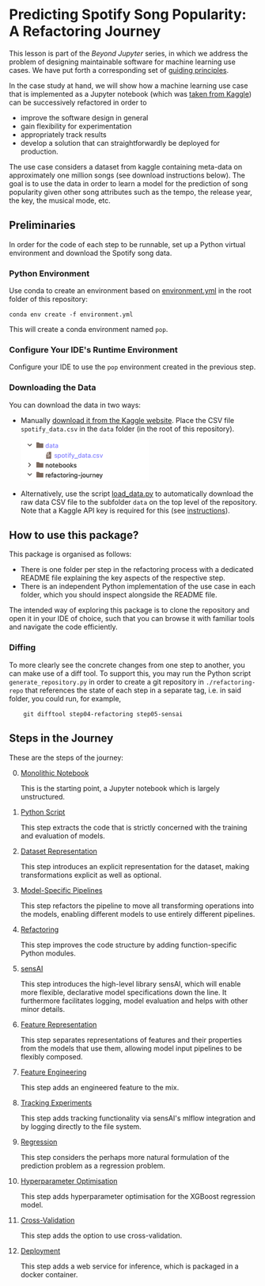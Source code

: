 # Predicting Spotify Song Popularity: A Refactoring Journey

This lesson is part of the _Beyond Jupyter_ series, in which we address 
the problem of designing maintainable software for machine learning use cases.
We have put forth a corresponding set of [guiding principles](https://www.notion.so/appliedaiinitiative/Guiding-Principles-3031741733244aaab20b24cfdf0b15ee). 

In the case study at hand, we will show how a machine learning use case that is implemented
as a Jupyter notebook (which was [taken from Kaggle](https://www.kaggle.com/code/sauravpalekar/spotify-song-popularity-prediction)) can be successively refactored in 
order to 
 * improve the software design in general
 * gain flexibility for experimentation
 * appropriately track results
 * develop a solution that can straightforwardly be deployed for production.

The use case considers a dataset from kaggle containing meta-data on 
approximately one million songs (see download instructions below).
The goal is to use the data in order to learn a model for the prediction of song 
popularity given other song attributes such as the tempo, the release year, 
the key, the musical mode, etc.

## Preliminaries

In order for the code of each step to be runnable, set up a Python virtual environment
and download the Spotify song data.

### Python Environment

Use conda to create an environment based on [environment.yml](environment.yml) in the root folder of this repository:

    conda env create -f environment.yml

This will create a conda environment named `pop`.

### Configure Your IDE's Runtime Environment

Configure your IDE to use the `pop` environment created in the previous step.

### Downloading the Data

You can download the data in two ways:

 * Manually [download it from the Kaggle website](https://www.kaggle.com/datasets/amitanshjoshi/spotify-1million-tracks).
   Place the CSV file `spotify_data.csv` in the `data` folder (in the root of this repository).

   ![data_folder](resources/data_folder.png)

 * Alternatively, use the script [load_data.py](load_data.py) to automatically download the raw data CSV file to the subfolder
   `data` on the top level of the repository.
   Note that a Kaggle API key is required for this (see [instructions](https://www.kaggle.com/docs/api)).


## How to use this package?

This package is organised as follows:
 * There is one folder per step in the refactoring process with a dedicated README file explaining the key aspects of the respective step.
 * There is an independent Python implementation of the use case in each folder, which you should inspect alongside the README file.  

The intended way of exploring this package is to clone the repository and open it in your IDE of choice, 
such that you can browse it with familiar tools and navigate the code efficiently.

### Diffing

To more clearly see the concrete changes from one step to another, you can make use 
of a diff tool. 
To support this, you may run the Python script 
`generate_repository.py` in order to create a git repository in `./refactoring-repo` that references 
the state of each step in a separate tag, i.e. in said folder, you could run, for example,
   
        git difftool step04-refactoring step05-sensai


## Steps in the Journey

These are the steps of the journey:

 0. [Monolithic Notebook](refactoring-journey/step00-monolithic-notebook/README.md)
   
    This is the starting point, a Jupyter notebook which is largely unstructured.  
   
 1. [Python Script](refactoring-journey/step01-python-script/README.md)

    This step extracts the code that is strictly concerned with the training and evaluation of models.

 2. [Dataset Representation](refactoring-journey/step02-dataset-representation/README.md)

    This step introduces an explicit representation for the dataset, making transformations explicit as well as optional.

 3. [Model-Specific Pipelines](refactoring-journey/step03-model-specific-pipelines/README.md)

    This step refactors the pipeline to move all transforming operations into the models, enabling different models to use entirely different pipelines.

 4. [Refactoring](refactoring-journey/step04-refactoring/README.md)

    This step improves the code structure by adding function-specific Python modules.

 5. [sensAI](refactoring-journey/step05-sensai/README.md)

    This step introduces the high-level library sensAI, which will enable more flexible, declarative model specifications down the line.
    It furthermore facilitates logging, model evaluation and helps with other minor details.

 6. [Feature Representation](refactoring-journey/step06-feature-representation/README.md)

    This step separates representations of features and their properties from the models that use them, allowing
    model input pipelines to be flexibly composed.

 7. [Feature Engineering](refactoring-journey/step07-feature-engineering/README.md)

    This step adds an engineered feature to the mix.

 8. [Tracking Experiments](refactoring-journey/step08-tracking-experiments/README.md)

    This step adds tracking functionality via sensAI's mlflow integration and by logging directly to the file system.

 9. [Regression](refactoring-journey/step09-regression/README.md)

    This step considers the perhaps more natural formulation of the prediction problem as a regression problem.

10. [Hyperparameter Optimisation](step10-hyperparameter-optimisation/README.md)

    This step adds hyperparameter optimisation for the XGBoost regression model.

11. [Cross-Validation](refactoring-journey/step11-cross-validation/README.md)

    This step adds the option to use cross-validation.

12. [Deployment](refactoring-journey/step12-deployment/README.md)

    This step adds a web service for inference, which is packaged in a docker container.

